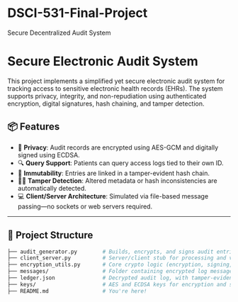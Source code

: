# DSCI-531-Final-Project
Secure Decentralized Audit System

# Secure Electronic Audit System

This project implements a simplified yet secure electronic audit system for tracking access to sensitive electronic health records (EHRs). The system supports privacy, integrity, and non-repudiation using authenticated encryption, digital signatures, hash chaining, and tamper detection.

## 📦 Features

- 🔐 **Privacy**: Audit records are encrypted using AES-GCM and digitally signed using ECDSA.
- 🔍 **Query Support**: Patients can query access logs tied to their own ID.
- 🧱 **Immutability**: Entries are linked in a tamper-evident hash chain.
- 🕵️‍♂️ **Tamper Detection**: Altered metadata or hash inconsistencies are automatically detected.
- 💻 **Client/Server Architecture**: Simulated via file-based message passing—no sockets or web servers required.

---

## 📁 Project Structure

```bash
├── audit_generator.py        # Builds, encrypts, and signs audit entries
├── client_server.py          # Server/client stub for processing and verifying logs
├── encryption_utils.py       # Core crypto logic (encryption, signing, hash chaining)
├── messages/                 # Folder containing encrypted log messages
├── ledger.json               # Decrypted audit log, with tamper-evident hashes
├── keys/                     # AES and ECDSA keys for encryption and signing
├── README.md                 # You're here!

